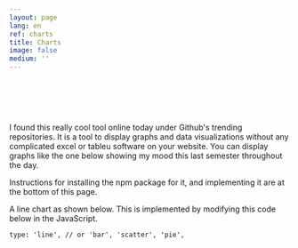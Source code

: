 ```yaml
---
layout: page
lang: en
ref: charts
title: Charts
image: false
medium: ''
---
```


<pre>
<script src="https://unpkg.com/frappe-charts@0.0.3/dist/frappe-charts.min.iife.js"></script>
<div id="chart"></div>
<script type="text/javascript">
  data = {
    labels: ["12am-3am", "3am-6am", "6am-9am", "9am-12pm",
      "12pm-3pm", "3pm-6pm", "6pm-9pm", "9pm-12am"],

    datasets: [
      {
        title: "Creativity", color: "light-blue",
        values: [80, 80, 80, 60, 10, 10, 10, 10]
      },
      {
        title: "Hunger", color: "violet",
        values: [80, 80, 80, 80, 80, 80, 80, 80]
      },
      {
        title: "Sleepiness", color: "blue",
        values: [80, 60, 50, -10, -50, -30, -10, 10]
      }
    ]
  };

  chart = new Chart({
    parent: "#chart", // or a DOM element
    title: "How I feel throughout the day",
    data: data,
    type: 'bar', // or 'line', 'scatter', 'pie', 'percentage'
    height: 250
  });
</script>
</pre>

I found this really cool tool online today under Github's trending repositories. It is a tool to display graphs and data visualizations without any complicated excel or tableu software on your website. You can display graphs like the one below showing my mood this last semester throughout the day.

Instructions for installing the npm package for it, and implementing it are at the bottom of this page.

<script async src="//jsfiddle.net/tanakachingonzo/emf2xLwc/embed/js,html,result/"></script>


A line chart as shown below. This is implemented by modifying this code below in the JavaScript.

<code>type: 'line', // or 'bar', 'scatter', 'pie', </code>

<pre>
<script src="https://unpkg.com/frappe-charts@0.0.3/dist/frappe-charts.min.iife.js"></script>
<div id="chart1"></div>
<script type="text/javascript">
  data = {
    labels: ["12am-3am", "3am-6am", "6am-9am", "9am-12pm",
      "12pm-3pm", "3pm-6pm", "6pm-9pm", "9pm-12am"],

    datasets: [
      {
        title: "Creativity", color: "light-blue",
        values: [80, 80, 80, 60, 10, 10, 10, 10]
      },
      {
        title: "Hunger", color: "violet",
        values: [80, 80, 80, 80, 80, 80, 80, 80]
      },
      {
        title: "Sleepiness", color: "blue",
        values: [80, 60, 50, -10, -50, -30, -10, 10]
      }
    ]
  };

  chart = new Chart({
    parent: "#chart1", // or a DOM element
    title: "How I feel throughout the day",
    data: data,
    type: 'line', // or 'line', 'scatter', 'pie', 'percentage'
    height: 250
  });
</script>